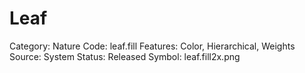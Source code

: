 # Leaf

Category: Nature
Code: leaf.fill
Features: Color, Hierarchical, Weights
Source: System
Status: Released
Symbol: leaf.fill2x.png